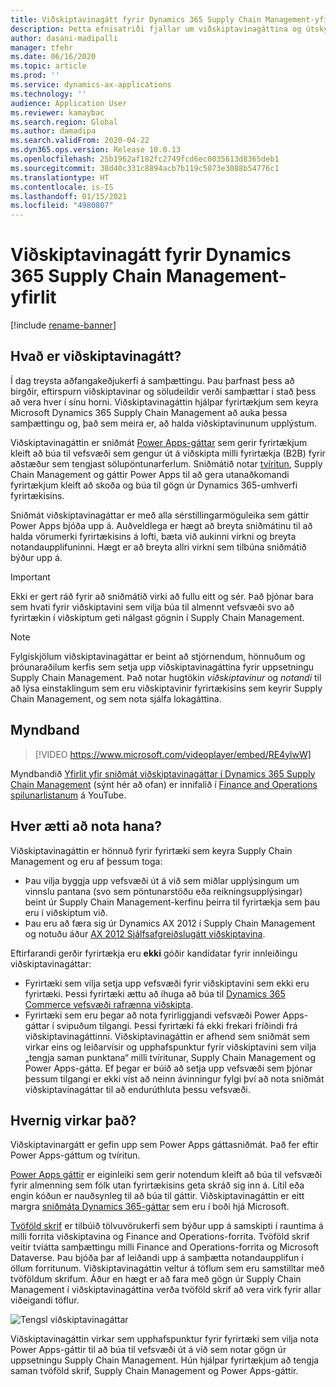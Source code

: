 ```yaml
---
title: Viðskiptavinagátt fyrir Dynamics 365 Supply Chain Management-yfirlit
description: Þetta efnisatriði fjallar um viðskiptavinagáttina og útskýrir hver ætti að nota hana og hvernig hún virkar.
author: dasani-madipalli
manager: tfehr
ms.date: 06/16/2020
ms.topic: article
ms.prod: ''
ms.service: dynamics-ax-applications
ms.technology: ''
audience: Application User
ms.reviewer: kamaybac
ms.search.region: Global
ms.author: damadipa
ms.search.validFrom: 2020-04-22
ms.dyn365.ops.version: Release 10.0.13
ms.openlocfilehash: 25b1962af182fc2749fcd6ec0035613d8365deb1
ms.sourcegitcommit: 38d40c331c8894acb7b119c5073e3088b54776c1
ms.translationtype: HT
ms.contentlocale: is-IS
ms.lasthandoff: 01/15/2021
ms.locfileid: "4980807"
---
```

# <a name="customer-portal-for-dynamics-365-supply-chain-management-overview"></a>Viðskiptavinagátt fyrir Dynamics 365 Supply Chain Management-yfirlit

[!include [rename-banner](~/includes/cc-data-platform-banner.md)]

## <a name="what-is-the-customer-portal"></a>Hvað er viðskiptavinagátt?

Í dag treysta aðfangakeðjukerfi á samþættingu. Þau þarfnast þess að birgðir, eftirspurn viðskiptavinar og söludeildir verði samþættar í stað þess að vera hver í sínu horni. Viðskiptavinagáttin hjálpar fyrirtækjum sem keyra Microsoft Dynamics 365 Supply Chain Management að auka þessa samþættingu og, það sem meira er, að halda viðskiptavinunum upplýstum.

Viðskiptavinagáttin er sniðmát [Power Apps-gáttar](https://docs.microsoft.com/powerapps/maker/portals/overview) sem gerir fyrirtækjum kleift að búa til vefsvæði sem gengur út á viðskipta milli fyrirtækja (B2B) fyrir aðstæður sem tengjast sölupöntunarferlum. Sniðmátið notar [tvíritun](https://docs.microsoft.com/dynamics365/fin-ops-core/dev-itpro/data-entities/dual-write/dual-write-home-page), Supply Chain Management og gáttir Power Apps til að gera utanaðkomandi fyrirtækjum kleift að skoða og búa til gögn úr Dynamics 365-umhverfi fyrirtækisins.

Sniðmát viðskiptavinagáttar er með alla sérstillingarmöguleika sem gáttir Power Apps bjóða upp á. Auðveldlega er hægt að breyta sniðmátinu til að halda vörumerki fyrirtækisins á lofti, bæta við aukinni virkni og breyta notandaupplifuninni. Hægt er að breyta allri virkni sem tilbúna sniðmátið býður upp á.

> [!IMPORTANT]
> Ekki er gert ráð fyrir að sniðmátið virki að fullu eitt og sér. Það þjónar bara sem hvati fyrir viðskiptavini sem vilja búa til almennt vefsvæði svo að fyrirtækin í viðskiptum geti nálgast gögnin í Supply Chain Management.

> [!NOTE]
> Fylgiskjölum viðskiptavinagáttar er beint að stjórnendum, hönnuðum og þróunaraðilum kerfis sem setja upp viðskiptavinagáttina fyrir uppsetningu Supply Chain Management. Það notar hugtökin _viðskiptavinur_ og _notandi_ til að lýsa einstaklingum sem eru viðskiptavinir fyrirtækisins sem keyrir Supply Chain Management, og sem nota sjálfa lokagáttina.

## <a name="video"></a>Myndband

> [!VIDEO https://www.microsoft.com/videoplayer/embed/RE4ylwW]

Myndbandið [Yfirlit yfir sniðmát viðskiptavinagáttar í Dynamics 365 Supply Chain Management](https://youtu.be/nPrqoLuHfV8) (sýnt hér að ofan) er innifalið í [Finance and Operations spilunarlistanum](https://www.youtube.com/playlist?list=PLcakwueIHoT_SYfIaPGoOhloFoCXiUSyW) á YouTube.

## <a name="who-should-use-it"></a>Hver ætti að nota hana?

Viðskiptavinagáttin er hönnuð fyrir fyrirtæki sem keyra Supply Chain Management og eru af þessum toga:

- Þau vilja byggja upp vefsvæði út á við sem miðlar upplýsingum um vinnslu pantana (svo sem pöntunarstöðu eða reikningsupplýsingar) beint úr Supply Chain Management-kerfinu þeirra til fyrirtækja sem þau eru í viðskiptum við.
- Þau eru að færa sig úr Dynamics AX 2012 í Supply Chain Management og notuðu áður [AX 2012 Sjálfsafgreiðslugátt viðskiptavina](https://docs.microsoft.com/dynamicsax-2012/appuser-itpro/about-the-customer-self-service-portal).

Eftirfarandi gerðir fyrirtækja eru **ekki** góðir kandídatar fyrir innleiðingu viðskiptavinagáttar:

- Fyrirtæki sem vilja setja upp vefsvæði fyrir viðskiptavini sem ekki eru fyrirtæki. Þessi fyrirtæki ættu að íhuga að búa til [Dynamics 365 Commerce vefsvæði rafrænna viðskipta](https://docs.microsoft.com/dynamics365/commerce/create-ecommerce-site).
- Fyrirtæki sem eru þegar að nota fyrirliggjandi vefsvæði Power Apps-gáttar í svipuðum tilgangi. Þessi fyrirtæki fá ekki frekari fríðindi frá viðskiptavinagáttinni. Viðskiptavinagáttin er afhend sem sniðmát sem virkar eins og leiðarvísir og upphafspunktur fyrir viðskiptavini sem vilja „tengja saman punktana“ milli tvíritunar, Supply Chain Management og Power Apps-gátta. Ef þegar er búið að setja upp vefsvæði sem þjónar þessum tilgangi er ekki víst að neinn ávinningur fylgi því að nota sniðmát viðskiptavinagáttar til að endurúthluta þessu vefsvæði.

## <a name="how-does-it-work"></a>Hvernig virkar það?

Viðskiptavinargátt er gefin upp sem Power Apps gáttasniðmát. Það fer eftir Power Apps-gáttum og tvíritun.

[Power Apps gáttir](https://docs.microsoft.com/powerapps/maker/portals/overview) er eiginleiki sem gerir notendum kleift að búa til vefsvæði fyrir almenning sem fólk utan fyrirtækisins geta skráð sig inn á. Lítil eða engin kóðun er nauðsynleg til að búa til gáttir. Viðskiptavinagáttin er eitt margra [sniðmáta Dynamics 365-gáttar](https://docs.microsoft.com/powerapps/maker/portals/portal-templates#environment-with-model-driven-apps-in-dynamics-365) sem eru í boði hjá Microsoft.

[Tvöföld skrif](https://docs.microsoft.com/powerapps/maker/portals/overview) er tilbúið tölvuvörukerfi sem býður upp á samskipti í rauntíma á milli forrita viðskiptavina og Finance and Operations-forrita. Tvöföld skrif veitir tvíátta samþættingu milli Finance and Operations-forrita og Microsoft Dataverse. Þau bjóða þar af leiðandi upp á samþætta notandaupplifun í öllum forritunum. Viðskiptavinagáttin veltur á töflum sem eru samstilltar með tvöföldum skrifum. Áður en hægt er að fara með gögn úr Supply Chain Management í viðskiptavinagáttina verða tvöföld skrif að vera virk fyrir allar viðeigandi töflur.

![Tengsl viðskiptavinagáttar](media/customer-portal-elements.png "Tengsl viðskiptavinagáttar")

Viðskiptavinagáttin virkar sem upphafspunktur fyrir fyrirtæki sem vilja nota Power Apps-gáttir til að búa til vefsvæði út á við sem notar gögn úr uppsetningu Supply Chain Management. Hún hjálpar fyrirtækjum að tengja saman tvöföld skrif, Supply Chain Management og Power Apps-gáttir.
